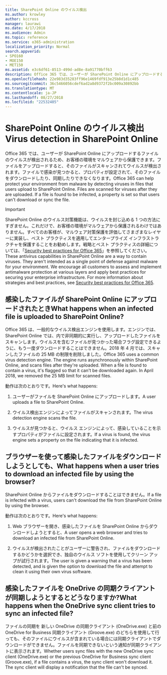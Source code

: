 ```yaml
---
title: SharePoint Online のウイルス検出
ms.author: krowley
author: kccross
manager: laurawi
ms.date: 4/17/2018
ms.audience: Admin
ms.topic: reference
ms.service: o365-administration
localization_priority: Normal
search.appverid:
- SPO160
- MOE150
- MET150
ms.assetid: e3c6df61-8513-499d-ad8e-8a91770bff63
description: Office 365 では、ユーザーが SharePoint Online にアップロードするファイルのウイルスが検出されるため、お客様の環境をマルウェアから保護できます。ファイルをアップロードすると、そのファイルがスキャンされてウイルスが検出されます。ファイルで感染が見つかると、プロパティが設定されて、そのファイルをダウンロードしたり、同期したりできなくなります。
ms.openlocfilehash: 22e983d35283ff96e1469fdf913e25b8d1d1c485
ms.sourcegitcommit: 36c5466056cdef6ad2a8d9372f2bc009a30892bb
ms.translationtype: MT
ms.contentlocale: ja-JP
ms.lasthandoff: 08/27/2018
ms.locfileid: "22532405"
---
```

# <a name="virus-detection-in-sharepoint-online"></a><span data-ttu-id="611fe-105">SharePoint Online のウイルス検出</span><span class="sxs-lookup"><span data-stu-id="611fe-105">Virus detection in SharePoint Online</span></span>

<span data-ttu-id="611fe-p102">Office 365 では、ユーザーが SharePoint Online にアップロードするファイルのウイルスが検出されるため、お客様の環境をマルウェアから保護できます。ファイルをアップロードすると、そのファイルがスキャンされてウイルスが検出されます。ファイルで感染が見つかると、プロパティが設定されて、そのファイルをダウンロードしたり、同期したりできなくなります。</span><span class="sxs-lookup"><span data-stu-id="611fe-p102">Office 365 can help protect your environment from malware by detecting viruses in files that users upload to SharePoint Online. Files are scanned for viruses after they are uploaded. If a file is found to be infected, a property is set so that users can't download or sync the file.</span></span>
  
> [!IMPORTANT]
> <span data-ttu-id="611fe-p103">SharePoint Online のウイルス対策機能は、ウイルスを封じ込める 1 つの方法にすぎません。これだけで、お客様の環境がマルウェアから保護されるわけではありません。すべてのお客様が、マルウェア対策保護を評価してさまざまなレイヤーに実装し、ベスト プラクティスを適用してエンタープライズ インフラストラクチャを保護することをお勧めします。戦略とベスト プラクティスの詳細については、「[Security best practices for Office 365](security-best-practices.md)」を参照してください。</span><span class="sxs-lookup"><span data-stu-id="611fe-p103">These antivirus capabilities in SharePoint Online are a way to contain viruses. They aren't intended as a single point of defense against malware for your environment. We encourage all customers to assess and implement antimalware protection at various layers and apply best practices for securing your enterprise infrastructure. For more information about strategies and best practices, see [Security best practices for Office 365](security-best-practices.md).</span></span> 
  
## <a name="what-happens-when-an-infected-file-is-uploaded-to-sharepoint-online"></a><span data-ttu-id="611fe-113">感染したファイルが SharePoint Online にアップロードされたとき</span><span class="sxs-lookup"><span data-stu-id="611fe-113">What happens when an infected file is uploaded to SharePoint Online?</span></span>

<span data-ttu-id="611fe-p104">Office 365 は、一般的なウイルス検出エンジンを使用します。エンジンでは、SharePoint Online では、内で非同期的に実行し、アップロードしたファイルをスキャンします。ウイルスを含むファイルが見つかった場合フラグ設定できるように、もう一度ダウンロードすることはできません。2018 年 4 月では、スキャンしたファイルの 25 MB の制限を削除しました。</span><span class="sxs-lookup"><span data-stu-id="611fe-p104">Office 365 uses a common virus detection engine. The engine runs asynchronously within SharePoint Online, and scans files after they're uploaded. When a file is found to contain a virus, it's flagged so that it can't be downloaded again. In April 2018, we removed the 25 MB limit for scanned files.</span></span>
  
<span data-ttu-id="611fe-118">動作は次のとおりです。</span><span class="sxs-lookup"><span data-stu-id="611fe-118">Here's what happens:</span></span>
  
1. <span data-ttu-id="611fe-119">ユーザーがファイルを SharePoint Online にアップロードします。</span><span class="sxs-lookup"><span data-stu-id="611fe-119">A user uploads a file to SharePoint Online.</span></span>
    
2. <span data-ttu-id="611fe-120">ウイルス検出エンジンによってファイルがスキャンされます。</span><span class="sxs-lookup"><span data-stu-id="611fe-120">The virus detection engine scans the file.</span></span>
    
3. <span data-ttu-id="611fe-121">ウイルスが見つかると、ウイルス エンジンによって、感染していることを示すプロパティがファイルに設定されます。</span><span class="sxs-lookup"><span data-stu-id="611fe-121">If a virus is found, the virus engine sets a property on the file indicating that it is infected.</span></span>
    
## <a name="what-happens-when-a-user-tries-to-download-an-infected-file-by-using-the-browser"></a><span data-ttu-id="611fe-122">ブラウザーを使って感染したファイルをダウンロードしようとしても、</span><span class="sxs-lookup"><span data-stu-id="611fe-122">What happens when a user tries to download an infected file by using the browser?</span></span>

<span data-ttu-id="611fe-123">SharePoint Online からファイルをダウンロードすることはできません。</span><span class="sxs-lookup"><span data-stu-id="611fe-123">If a file is infected with a virus, users can't download the file from SharePoint Online by using the browser.</span></span>
  
<span data-ttu-id="611fe-124">動作は次のとおりです。</span><span class="sxs-lookup"><span data-stu-id="611fe-124">Here's what happens:</span></span>
  
1. <span data-ttu-id="611fe-125">Web ブラウザーを開き、感染したファイルを SharePoint Online からダウンロードしようとすると、</span><span class="sxs-lookup"><span data-stu-id="611fe-125">A user opens a web browser and tries to download an infected file from SharePoint Online.</span></span>
    
2. <span data-ttu-id="611fe-126">ウイルスが検出されたことがユーザーに警告され、ファイルをダウンロードするかどうかを選択でき、独自のウイルス ソフトを使用してクリーン アップが試行されます。</span><span class="sxs-lookup"><span data-stu-id="611fe-126">The user is given a warning that a virus has been detected, and is given the option to download the file and attempt to clean it using their own virus software.</span></span>
    
## <a name="what-happens-when-the-onedrive-sync-client-tries-to-sync-an-infected-file"></a><span data-ttu-id="611fe-127">感染したファイルを OneDrive の同期クライアントが同期しようとするとどうなりますか?</span><span class="sxs-lookup"><span data-stu-id="611fe-127">What happens when the OneDrive sync client tries to sync an infected file?</span></span>

<span data-ttu-id="611fe-p105">ファイルの同期を 新しい OneDrive の同期クライアント (OneDrive.exe) と前の OneDrive for Business 同期クライアント (Groove.exe) のどちらを使用して行っても、そのファイルにウイルスが含まれている場合には同期クライアントでダウンロードができません。ファイルを同期できないという通知が同期クライアントに表示されます。</span><span class="sxs-lookup"><span data-stu-id="611fe-p105">Whether users sync files with the new OneDrive sync client (OneDrive.exe) or the previous OneDrive for Business sync client (Groove.exe), if a file contains a virus, the sync client won't download it. The sync client will display a notification that the file can't be synced.</span></span>
  

